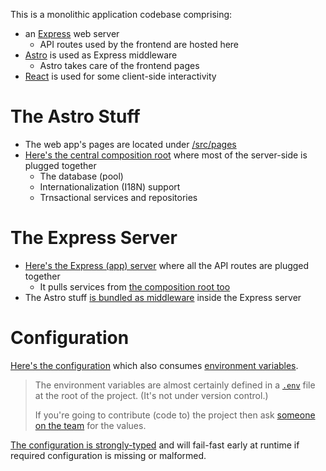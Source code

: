 This is a monolithic application codebase comprising:

* an [Express](https://expressjs.com/) web server
  * API routes used by the frontend are hosted here
* [Astro](https://astro.build/) is used as Express middleware
  * Astro takes care of the frontend pages
* [React](https://react.dev/) is used for some client-side interactivity

# The Astro Stuff

* The web app's pages are located under [/src/pages](/src/pages)
* [Here's the central composition root](/src/environment//getEnvironment.ts) where most of the server-side is plugged together
  * The database (pool)
  * Internationalization (I18N) support
  * Trnsactional services and repositories

# The Express Server

* [Here's the Express (app) server](/src/createApp.ts) where all the API routes are plugged together
  * It pulls services from [the composition root too](/src/environment//getEnvironment.ts)
* The Astro stuff [is bundled as middleware](/src/server/createServer.ts) inside the Express server

# Configuration

[Here's the configuration](/config) which also consumes
[environment variables](https://github.com/node-config/node-config/wiki/Environment-Variables#custom-environment-variables).

> The environment variables are almost certainly defined in a [`.env`](/.env)
> file at the root of the project. (It's not under version control.)
>
> If you're going to contribute (code to) the project then ask
> [someone on the team](https://github.com/BrookesUniversityLearningResources/vsat/graphs/contributors)
> for the values.

[The configuration is strongly-typed](/src/environment/config.ts) and will
fail-fast early at runtime if required configuration is missing or malformed.
